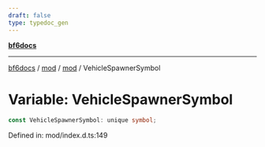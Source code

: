 ```yaml
---
draft: false
type: typedoc_gen
---
```


[**bf6docs**](../../../_index.md)

***

[bf6docs](../../../_index.md) / [mod](../../_index.md) / [mod](../_index.md) / VehicleSpawnerSymbol

# Variable: VehicleSpawnerSymbol

```ts
const VehicleSpawnerSymbol: unique symbol;
```

Defined in: mod/index.d.ts:149
